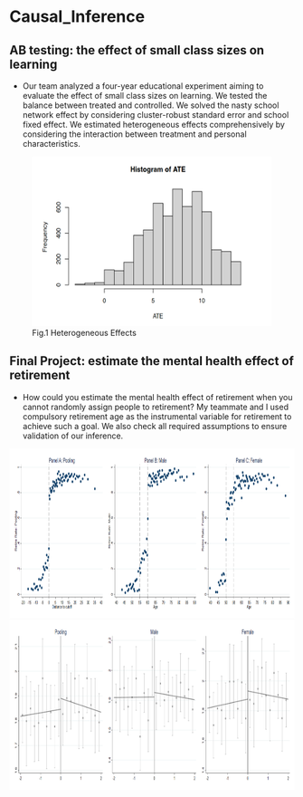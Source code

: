 # Causal_Inference

## AB testing: the effect of small class sizes on learning

-  Our team analyzed a four-year educational experiment aiming to evaluate the effect of small class sizes on learning. We tested the balance between treated and controlled. We solved the nasty school network effect by considering cluster-robust standard error and school fixed effect. We estimated heterogeneous effects comprehensively by considering the interaction between treatment and personal characteristics. 

<figure>
<img src = "ATE.png" width='500' height='300' class="centerImage">
<figcaption> Fig.1 Heterogeneous Effects </figcaption>
</figure>

## Final Project: estimate the mental health effect of retirement
- 	How could you estimate the mental health effect of retirement when you cannot randomly assign people to retirement? My teammate and I used compulsory retirement age as the instrumental variable for retirement to achieve such a goal. We also check all required assumptions to ensure validation of our inference. 

<img src = "discontinuity of treatment assignment.png" width='1000' height='300'>
<img src = "result_all.png" width='1000' height='300'>
